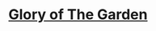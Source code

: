 <a href="https://play.picoctf.org/practice/challenge/44?category=4&page=1"><h1> Glory of The Garden</h1></a>

